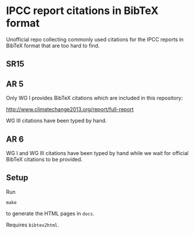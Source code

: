 # IPCC report citations in BibTeX format

Unofficial repo collecting commonly used citations for the IPCC reports
in BibTeX format that are too hard to find.

## SR15

## AR 5

Only WG I provides BibTeX citations which are included in this repository:

http://www.climatechange2013.org/report/full-report

WG III citations have been typed by hand.

## AR 6

WG I and WG III citations have been typed by hand while we wait for official BibTeX citations to be provided.

## Setup

Run

```
make
```

to generate the HTML pages in `docs`.

Requires `bibtex2html`.
